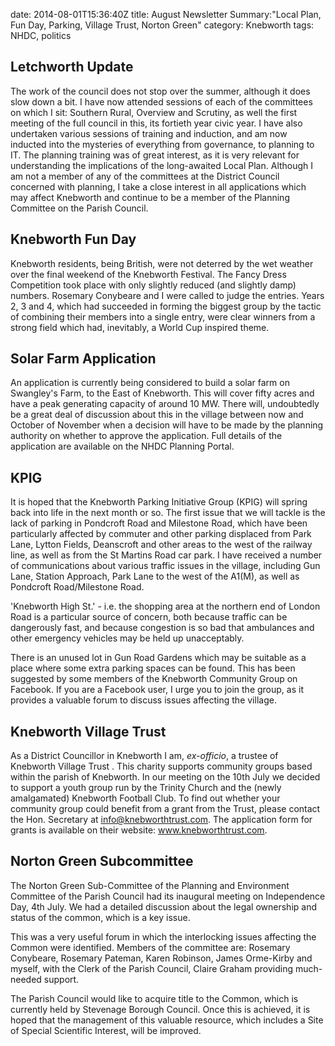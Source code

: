 date: 2014-08-01T15:36:40Ztitle: August NewsletterSummary:"Local Plan, Fun Day, Parking, Village Trust, Norton Green"
category: Knebworth
tags: NHDC, politics


## Letchworth Update

The work of the council does not stop over the summer, although it does
slow down a bit. I have now attended sessions of each of the committees
on which I sit: Southern Rural, Overview and Scrutiny, as well the first
meeting of the full council in this, its fortieth year civic year. I
have also undertaken various sessions of training and induction, and am
now inducted into the mysteries of everything from governance, to
planning to IT. The planning training was of great interest, as it is
very relevant for understanding the implications of the long-awaited
Local Plan. Although I am not a member of any of the committees at the
District Council concerned with planning, I take a close interest in all
applications which may affect Knebworth and continue to be a member of
the Planning Committee on the Parish Council.

## Knebworth Fun Day

Knebworth residents, being British, were not deterred by the wet weather
over the final weekend of the Knebworth Festival. The Fancy Dress
Competition took place with only slightly reduced (and slightly damp)
numbers. Rosemary Conybeare and I were called to judge the entries.
Years 2, 3 and 4, which had succeeded in forming the biggest group by
the tactic of combining their members into a single entry, were clear
winners from a strong field which had, inevitably, a World Cup inspired
theme.

## Solar Farm Application

An application is currently being considered to build a solar farm on
Swangley's Farm, to the East of Knebworth. This will cover fifty acres
and have a peak generating capacity of around 10 MW. There will,
undoubtedly be a great deal of discussion about this in the village
between now and October of November when a decision will have to be made
by the planning authority on whether to approve the application. Full
details of the application are available on the NHDC Planning Portal.

## KPIG

It is hoped that the Knebworth Parking Initiative Group (KPIG) will
spring back into life in the next month or so. The first issue that we
will tackle is the lack of parking in Pondcroft Road and Milestone Road,
which have been particularly affected by commuter and other parking
displaced from Park Lane, Lytton Fields, Deanscroft and other areas to
the west of the railway line, as well as from the St Martins Road car
park. I have received a number of communications about various traffic
issues in the village, including Gun Lane, Station Approach, Park Lane
to the west of the A1(M), as well as Pondcroft Road/Milestone Road.

'Knebworth High St.' - i.e. the shopping area at the northern end of
London Road is a particular source of concern, both because traffic can
be dangerously fast, and because congestion is so bad that ambulances
and other emergency vehicles may be held up unacceptably.

There is an unused lot in Gun Road Gardens which may be suitable as a
place where some extra parking spaces can be found. This has been
suggested by some members of the Knebworth Community Group on Facebook.
If you are a Facebook user, I urge you to join the group, as it provides
a valuable forum to discuss issues affecting the village.

## Knebworth Village Trust

As a District Councillor in Knebworth I am, *ex-officio*, a trustee of
Knebworth Village Trust . This charity supports community groups based
within the parish of Knebworth. In our meeting on the 10th July we
decided to support a youth group run by the Trinity Church and the
(newly amalgamated) Knebworth Football Club. To find out whether your
community group could benefit from a grant from the Trust, please
contact the Hon. Secretary at info@knebworthtrust.com. The application
form for grants is available on their website: www.knebworthtrust.com.

## Norton Green Subcommittee

The Norton Green Sub-Committee of the Planning and Environment Committee
of the Parish Council had its inaugural meeting on Independence Day, 4th
July. We had a detailed discussion about the legal ownership and status
of the common, which is a key issue.

This was a very useful forum in which the interlocking issues affecting
the Common were identified. Members of the committee are: Rosemary
Conybeare, Rosemary Pateman, Karen Robinson, James Orme-Kirby and
myself, with the Clerk of the Parish Council, Claire Graham providing
much-needed support.

The Parish Council would like to acquire title to the Common, which is
currently held by Stevenage Borough Council. Once this is achieved, it
is hoped that the management of this valuable resource, which includes a
Site of Special Scientific Interest, will be improved.

